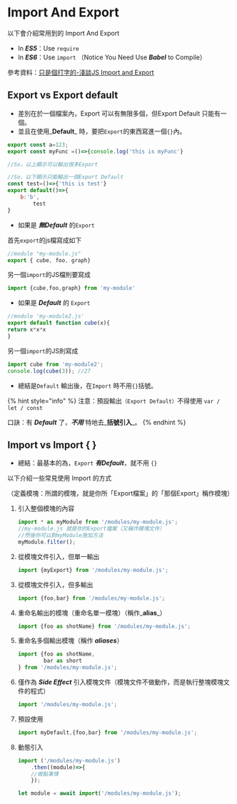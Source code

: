 # Import And Export

以下會介紹常用到的 Import And Export

* In _**ES5**_：Use `require` 
* In _**ES6**_：Use `import` （Notice You Need Use _**Babel**_ to Compile）

參考資料：[只是個打字的-淺談JS Import and  Export](https://blog.typeart.cc/%E6%B7%BA%E8%AB%87JavaScript%20ES6%E7%9A%84import%E8%88%87import%7B%7D%E5%8F%8Aexport%E5%8F%8Aexport%20default%E4%BD%BF%E7%94%A8%E6%96%B9%E5%BC%8F/)

## Export vs Export default

* 差別在於一個檔案內，Export 可以有無限多個，但Export Default 只能有一個。 
* 並且在使用_**Default**_ 時，要把`Export`的東西寫進一個`{}`內。

```javascript
export const a=123;
export const myFunc =()=>{console.log('this is myFunc'}

//So，以上顯示可以輸出很多Export

//So，以下顯示只能輸出一個Export Default
const test=()=>{'this is test'}
export default()=>{
    b:'b',
        test
}
```

* 如果是 _**無Default**_ 的`Export`

首先`export`的js檔寫成如下

```javascript
//module "my-module.js"
export { cube, foo, graph}
```

另一個`import`的JS檔則要寫成

```javascript
import {cube,foo,graph} from 'my-module'
```

* 如果是 _**Default**_ 的 `Export`

```javascript
//module 'my-module2.js'
export default function cube(x){
return x*x*x
}
```

另一個`import`的JS則寫成

```javascript
import cube from 'my-module2';
console.log(cube(3)); //27
```

* 總結是`Default` 輸出後，在`Import` 時不用`{}`括號。

{% hint style="info" %}
注意：預設輸出`（Export Default）`不得使用 `var / let / const`

口訣：有 _**Default**_ 了，_**不用**_ 特地去_**括號引入**_。
{% endhint %}

## Import vs Import { }

* 總結：最基本的為，`Export` _**有Default**_，就不用 `{}`

以下介紹一些常見使用 Import 的方式

（定義模塊：所謂的模塊，就是你所「Export檔案」的「那個Export」稱作模塊）

1. 引入整個模塊的內容   


   ```javascript
   import * as myModule from '/modules/my-module.js';
   //my-module.js 就是你的Export檔案（又稱作模塊文件）
   //然後你可以對myModule施加方法
   myModule.filter();
   ```

2. 從模塊文件引入，但單一輸出  


   ```javascript
   import {myExport} from '/modules/my-module.js';
   ```

3. 從模塊文件引入，但多輸出  


   ```javascript
   import {foo,bar} from '/modules/my-module.js';
   ```

4. 重命名輸出的模塊（重命名單一模塊）（稱作_**alias**_）  


   ```javascript
   import {foo as shotName} from '/modules/my-module.js';
   ```

5. 重命名多個輸出模塊（稱作 _**aliases**_）  


   ```javascript
   import {foo as shotName,
           bar as short
   } from '/modules/my-module.js';
   ```

6. 僅作為 _**Side Effect**_ 引入模塊文件（模塊文件不做動作，而是執行整塊模塊文件的程式）  


   ```javascript
   import '/modules/my-module.js';
   ```

7. 預設使用  


   ```javascript
   import myDefault,{foo,bar} from '/modules/my-module.js';
   ```

8. 動態引入  


   ```javascript
   import ('/modules/my-module.js')
       .then((module)=>{
       //做點事情
       });
   ```

   ```javascript
   let module = await import('/modules/my-module.js');
   ```

  









